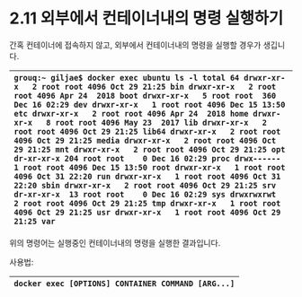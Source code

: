 # 2.11 외부에서 컨테이너내의 명령 실행하기

간혹 컨테이너에 접속하지 않고, 외부에서 컨테이너내의 명령을 실행할 경우가 생깁니다.

| `grouq:~ giljae$ docker exec ubuntu ls -l total 64 drwxr-xr-x   2 root root 4096 Oct 29 21:25 bin drwxr-xr-x   2 root root 4096 Apr 24  2018 boot drwxr-xr-x   5 root root  360 Dec 16 02:29 dev drwxr-xr-x   1 root root 4096 Dec 15 13:50 etc drwxr-xr-x   2 root root 4096 Apr 24  2018 home drwxr-xr-x   8 root root 4096 May 23  2017 lib drwxr-xr-x   2 root root 4096 Oct 29 21:25 lib64 drwxr-xr-x   2 root root 4096 Oct 29 21:25 media drwxr-xr-x   2 root root 4096 Oct 29 21:25 mnt drwxr-xr-x   2 root root 4096 Oct 29 21:25 opt dr-xr-xr-x 204 root root    0 Dec 16 02:29 proc drwx------   1 root root 4096 Dec 15 13:50 root drwxr-xr-x   1 root root 4096 Oct 31 22:20 run drwxr-xr-x   1 root root 4096 Oct 31 22:20 sbin drwxr-xr-x   2 root root 4096 Oct 29 21:25 srv dr-xr-xr-x  13 root root    0 Dec 16 02:29 sys drwxrwxrwt   2 root root 4096 Oct 29 21:25 tmp drwxr-xr-x   1 root root 4096 Oct 29 21:25 usr drwxr-xr-x   1 root root 4096 Oct 29 21:25 var` |
| :--- |


위의 명령어는 실행중인 컨테이너내의 명령을 실행한 결과입니다.

사용법:

| `docker exec [OPTIONS] CONTAINER COMMAND [ARG...]` |
| :--- |


